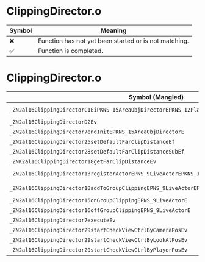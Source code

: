 # ClippingDirector.o
| Symbol | Meaning 
| ------------- | ------------- 
| :x: | Function has not yet been started or is not matching. 
| :white_check_mark: | Function is completed. 


# ClippingDirector.o
| Symbol (Mangled) | Symbol (Demangled) | Decompiled? |
| ------------- |  ------------- | ------------- |
| `_ZN2al16ClippingDirectorC1EiPKNS_15AreaObjDirectorEPKNS_12PlayerHolderEPKNS_15SceneCameraInfoE` | `al::ClippingDirector::ClippingDirector(int,al::AreaObjDirector const*,al::PlayerHolder const*,al::SceneCameraInfo const*)` | :x: |
| `_ZN2al16ClippingDirectorD2Ev` | `al::ClippingDirector::~ClippingDirector()` | :x: |
| `_ZN2al16ClippingDirector7endInitEPKNS_15AreaObjDirectorE` | `al::ClippingDirector::endInit(al::AreaObjDirector const*)` | :x: |
| `_ZN2al16ClippingDirector25setDefaultFarClipDistanceEf` | `al::ClippingDirector::setDefaultFarClipDistance(float)` | :x: |
| `_ZN2al16ClippingDirector28setDefaultFarClipDistanceSubEf` | `al::ClippingDirector::setDefaultFarClipDistanceSub(float)` | :x: |
| `_ZNK2al16ClippingDirector18getFarClipDistanceEv` | `al::ClippingDirector::getFarClipDistance(void)const` | :x: |
| `_ZN2al16ClippingDirector13registerActorEPNS_9LiveActorEPKNS_12ViewIdHolderE` | `al::ClippingDirector::registerActor(al::LiveActor *,al::ViewIdHolder const*)` | :x: |
| `_ZN2al16ClippingDirector18addToGroupClippingEPNS_9LiveActorERKNS_13ActorInitInfoE` | `al::ClippingDirector::addToGroupClipping(al::LiveActor *,al::ActorInitInfo const&)` | :x: |
| `_ZN2al16ClippingDirector15onGroupClippingEPNS_9LiveActorE` | `al::ClippingDirector::onGroupClipping(al::LiveActor *)` | :x: |
| `_ZN2al16ClippingDirector16offGroupClippingEPNS_9LiveActorE` | `al::ClippingDirector::offGroupClipping(al::LiveActor *)` | :x: |
| `_ZN2al16ClippingDirector7executeEv` | `al::ClippingDirector::execute(void)` | :x: |
| `_ZN2al16ClippingDirector29startCheckViewCtrlByCameraPosEv` | `al::ClippingDirector::startCheckViewCtrlByCameraPos(void)` | :x: |
| `_ZN2al16ClippingDirector29startCheckViewCtrlByLookAtPosEv` | `al::ClippingDirector::startCheckViewCtrlByLookAtPos(void)` | :x: |
| `_ZN2al16ClippingDirector29startCheckViewCtrlByPlayerPosEv` | `al::ClippingDirector::startCheckViewCtrlByPlayerPos(void)` | :x: |

